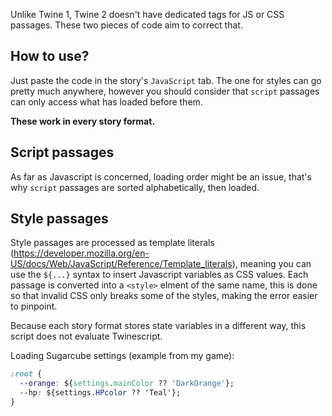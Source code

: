 Unlike Twine 1, Twine 2 doesn't have dedicated tags for JS or CSS passages. These two pieces of code aim to correct that.

## How to use? ##

Just paste the code in the story's `JavaScript` tab. The one for styles can go pretty much anywhere, however you should consider that `script` passages can only access what has loaded before them.

**These work in every story format.**

## Script passages ##

As far as Javascript is concerned, loading order might be an issue, that's why `script` passages are sorted alphabetically, then loaded.

## Style passages ##

Style passages are processed as template literals (https://developer.mozilla.org/en-US/docs/Web/JavaScript/Reference/Template_literals), meaning you can use the `${...}` syntax to insert Javascript variables as CSS values.
Each passage is converted into a `<style>` elment of the same name, this is done so that invalid CSS only breaks some of the styles, making the error easier to pinpoint.

Because each story format stores state variables in a different way, this script does not evaluate Twinescript.

Loading Sugarcube settings (example from my game):
```css
:root {
  --orange: ${settings.mainColor ?? 'DarkOrange'};
  --hp: ${settings.HPcolor ?? 'Teal'};
}
```
